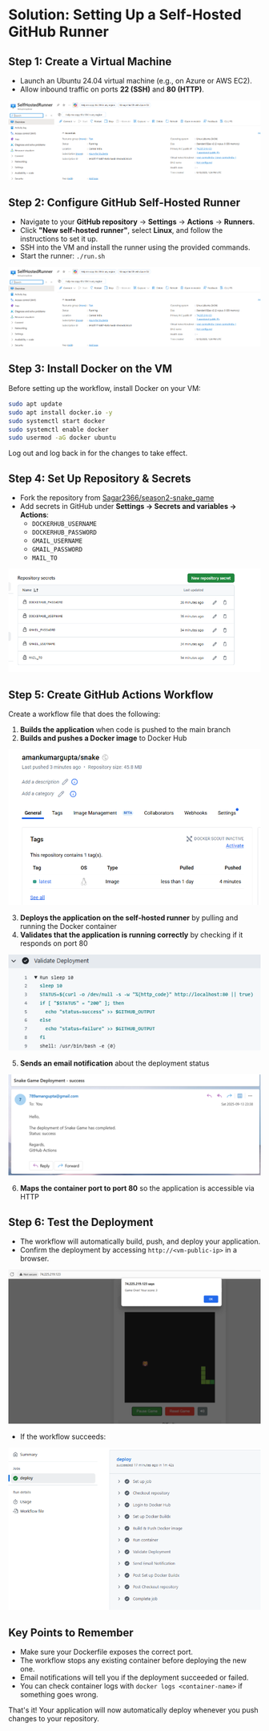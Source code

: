 # Solution: Setting Up a Self-Hosted GitHub Runner

## Step 1: Create a Virtual Machine

- Launch an Ubuntu 24.04 virtual machine (e.g., on Azure or AWS EC2).
- Allow inbound traffic on ports **22 (SSH)** and **80 (HTTP)**.

![Runner setup](Runner.png)

## Step 2: Configure GitHub Self-Hosted Runner

- Navigate to your **GitHub repository** → **Settings** → **Actions** → **Runners**.
- Click **"New self-hosted runner"**, select **Linux**, and follow the instructions to set it up.
- SSH into the VM and install the runner using the provided commands.
- Start the runner: `./run.sh`

![GitHub Runner](Runner.png)

## Step 3: Install Docker on the VM

Before setting up the workflow, install Docker on your VM:

```bash
sudo apt update
sudo apt install docker.io -y
sudo systemctl start docker
sudo systemctl enable docker
sudo usermod -aG docker ubuntu
```

Log out and log back in for the changes to take effect.

## Step 4: Set Up Repository & Secrets

- Fork the repository from [Sagar2366/season2-snake_game](https://github.com/Sagar2366/season2-snake_game)
- Add secrets in GitHub under **Settings → Secrets and variables → Actions**:
  - `DOCKERHUB_USERNAME`
  - `DOCKERHUB_PASSWORD`
  - `GMAIL_USERNAME`
  - `GMAIL_PASSWORD`
  - `MAIL_TO`

![secrets](secrets.png)

## Step 5: Create GitHub Actions Workflow

Create a workflow file that does the following:

1. **Builds the application** when code is pushed to the main branch
2. **Builds and pushes a Docker image** to Docker Hub

![Docker Hub](dockerhub.png)

3. **Deploys the application on the self-hosted runner** by pulling and running the Docker container
4. **Validates that the application is running correctly** by checking if it responds on port 80

![Validation](validate.png)

5. **Sends an email notification** about the deployment status

![Email notification](email.png)

6. **Maps the container port to port 80** so the application is accessible via HTTP

## Step 6: Test the Deployment

- The workflow will automatically build, push, and deploy your application.
- Confirm the deployment by accessing `http://<vm-public-ip>` in a browser.

![Browser access](browser.png)

- If the workflow succeeds:

![Workflow success](success.png)

## Key Points to Remember

- Make sure your Dockerfile exposes the correct port.
- The workflow stops any existing container before deploying the new one.
- Email notifications will tell you if the deployment succeeded or failed.
- You can check container logs with `docker logs <container-name>` if something goes wrong.

That's it! Your application will now automatically deploy whenever you push changes to your repository.